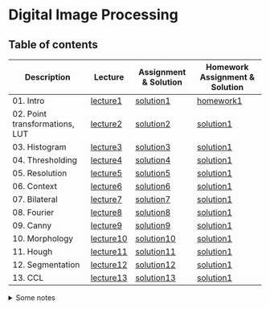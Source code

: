 # Digital Image Processing

## Table of contents
| Description  | Lecture | Assignment & Solution | Homework  Assignment & Solution |
| ------------- | ------------- | ------------- | ------------- |
| 01. Intro  | [lecture1](Lectures/01.%20Pierwsze%20aplikacje%20konsolowe%20C#%20.NET%20Framework%20Core%207.0)   | [solution1](https://github.com/lursz/DigitalImageProcessing-Course/tree/main/lab1)| [homework1](https://github.com/lursz/DigitalImageProcessing-Course/tree/main/lab1)|
| 02. Point transformations, LUT  | [lecture2](Lectures/02.%20Podstawy%20programowania%20obiektowego%20w%20jezyku%20C#)   | [solution2](https://github.com/lursz/DigitalImageProcessing-Course/tree/main/lab2)| [solution1](https://github.com/lursz/DigitalImageProcessing-Course/tree/main/lab1)|
| 03. Histogram  | [lecture3](Lectures/03.%20Kolekcje,%20interfejsy,%20serializacja)   | [solution3](https://github.com/lursz/DigitalImageProcessing-Course/tree/main/lab3)| [solution1](https://github.com/lursz/DigitalImageProcessing-Course/tree/main/lab1)|
| 04. Thresholding  | [lecture4](Lectures/04.%20LINQ)  |  [solution4](https://github.com/lursz/DigitalImageProcessing-Course/tree/main/lab4)| [solution1](https://github.com/lursz/DigitalImageProcessing-Course/tree/main/lab1)|
| 05. Resolution  | [lecture5](Lectures/05.%20Watki)  |  [solution5](https://github.com/lursz/DigitalImageProcessing-Course/tree/main/lab5)| [solution1](https://github.com/lursz/DigitalImageProcessing-Course/tree/main/lab1)|
| 06. Context  | [lecture6](Lectures/06.%20ProgramowanieAsynchroniczne)  |  [solution6](https://github.com/lursz/DigitalImageProcessing-Course/tree/main/lab6)| [solution1](https://github.com/lursz/DigitalImageProcessing-Course/tree/main/lab1)|
| 07. Bilateral  | [lecture7](Lectures/07.%20Zdarzenia,%20podstawowe%20operacje%20kryptograficzne)   | [solution7](https://github.com/lursz/DigitalImageProcessing-Course/tree/main/lab7)| [solution1](https://github.com/lursz/DigitalImageProcessing-Course/tree/main/lab1)|
| 08. Fourier  | [lecture8](Lectures/08.%20SQLite)   | [solution8](https://github.com/lursz/DigitalImageProcessing-Course/tree/main/lab8)| [solution1](https://github.com/lursz/DigitalImageProcessing-Course/tree/main/lab1)|
| 09. Canny  | [lecture9](Lectures/09.%20Aspnetmvc)   | [solution9](https://github.com/lursz/DigitalImageProcessing-Course/tree/main/lab9)| [solution1](https://github.com/lursz/DigitalImageProcessing-Course/tree/main/lab1)|
| 10. Morphology  | [lecture10](Lectures/10.%20Aspnetmvc%202)   | [solution10](https://github.com/lursz/DigitalImageProcessing-Course/tree/main/lab10)| [solution1](https://github.com/lursz/DigitalImageProcessing-Course/tree/main/lab1)|
| 11. Hough | [lecture11](Lectures/11.%20REST%20API)   | [solution11](https://github.com/lursz/DigitalImageProcessing-Course/tree/main/lab11)| [solution1](https://github.com/lursz/DigitalImageProcessing-Course/tree/main/lab1)|
| 12. Segmentation  | [lecture12](Lectures/12.%20Reactive)   | [solution12](https://github.com/lursz/DigitalImageProcessing-Course/tree/main/lab12)| [solution1](https://github.com/lursz/DigitalImageProcessing-Course/tree/main/lab1)|
| 13. CCL  | [lecture13](Lectures/13.%20Kodnienadzorowany)   | [solution13](https://github.com/lursz/DigitalImageProcessing-Course/tree/main/lab13)| [solution1](https://github.com/lursz/DigitalImageProcessing-Course/tree/main/lab1)|

<details>
<summary>Some notes </summary>


## Transformations
Operacje arytmetyczne na pixelach:
- Dodawanie $f_3(x,y) = f_1(x,y) + f_2(x,y)$
- Odejmowanie $f_3(x,y) = f_1(x,y) - f_2(x,y)$
- Przemnożenie $f_3(x,y) = f_1(x,y) \cdot f_2(x,y)$
- Kombinacja liniowa (przenikanie) $f_3(x,y) = p \cdot f_1(x,y) + (1-p) \cdot f_2(x,y)$ p[0,1]
- Przemnożenie przez stałą $f_3(x,y) = f_1(x,y) \cdot k$
## Histogram
- Histogramem obrazu nazywamy wykres słupkowy zdefiniowany następującymi zależnościami:<br>
$$
\begin{equation}
h(i) = \sum_{x=0}^{N-1} \sum_{y=0}^{M-1} p(i,(x,y))
\end{equation}<br>
gdzie:<br>
\begin{equation}
p(i) =  \left\{
  \begin{array}{l l}
    1 & \quad \text{gdy} f(x,y) = i\\
    0 & \quad \text{gdy} f(x,y) \ne i
  \end{array} \right.
\end{equation}
$$

- Inaczej mówiąc, histogram zawiera informacje na temat tego ile pikseli o danym poziomie jasności występuje na obrazie (w przypadku obrazu w odcieniach szarości). Określa się to także rozkładem empirycznym cechy.

- Często wykorzystuje się tzw. znormalizowaną postać histogramu  – wszystkie wartości $h(i)$ są dzielone przez liczbę pikseli na obrazie.
Otrzymana w ten sposób wielkość to gęstość prawdopodobieństwa wystąpienia na obrazie pikseli o odcieniu $i$.

- Histogram można zdefiniować również dla obrazów kolorowych.
Otrzymujemy wtedy 3 histogramy – po jednym dla danej składowej: R,G,B (lub HSV, YCbCr, itp.) lub histogram trójwymiarowy.

- Histogram jest bardzo użyteczny w przetwarzaniu i analizie obrazów.
Wykorzystywany jest przy binaryzacji (szerzej na jednym z kolejnych laboratoriów) oraz do oceny jakości (dynamiki, kontrastu) obrazu.
W idealnym przypadku wszystkie poziomy jasności w obrazie powinny być wykorzystane (i to najlepiej w miarę jednolicie)  – obrazowo mówiąc histogram powinien rozciągać się od 0  – 255 (obraz w skali szarości).

- W przypadku gdy  wykorzystujemy jedynie fragment dostępnego zakresu (wąski histogram)  lub histogram nie jest jednolity (występują dominujące grupy pikseli) obraz ma dość słaby kontrast.
Cechę tę można poprawić stosując tzw. rozciąganie albo wyrównywanie histogramu (ang. *histogram equalization*).  
![](http://www.algorytm.org/images/stories/po/histogram.jpg)
## Binarization
Image processing technique used to convert a `grayscale image` into a `binary image`. 
`The binary image` consists of pixels that are either black or white, with no shades of gray in between. This process is often used in computer vision and image analysis tasks to simplify and highlight certain features in an image

Binarization formula:
$$
\begin{equation}
B(x, y) = 
\begin{cases}
1 & \text{if } I(x, y) \geq \text{threshold} \\
0 & \text{if } I(x, y) < \text{threshold}
\end{cases}
\end{equation}
$$

## Gamma modulation
Gamma modulation for photos is a technique used to adjust the brightness and contrast of digital images. It involves applying a non-linear correction to the pixel values, typically using a gamma curve, to match the way the human eye perceives light.

## Podział filtrów
- Filtry liniowe
- Filtry nieliniowe 

### Filtry liniowe
- `Convolution` is the process of transforming an image by applying a kernel over each pixel and its local neighbors across the entire image.  
![Convolution explained photo](https://miro.medium.com/v2/resize:fit:464/0*e-SMFTzO8r7skkpc)
- `Filtry dolnoprzepustowe` Filtry uśredniające, których maceirze konwolucji mogą przybrać następujące postacie, w zasadzie liczymy średnią artymetyczną lub ważona dla sąsiadujących pixeli:  
![](https://wikimedia.org/api/rest_v1/media/math/render/svg/55db1801f327f9487c341ed9d2c2dec68678c932)

 Opiera się na usuwaniu dużych różnic w kolorach pomiędzy sąsiadującymi pikselami i przepuszczaniu elementów o niskiej częstotliwości (ogólnych kształtów, bez szczegółów). Filtry te przeważnie wykorzystuje się właśnie do eliminacji zakłóceń. Właściwie dopasowując rząd macierzy filtru można usuwać zakłócenia różnej wielkości, ograniczając przy tym utratę szczegółów(wysokich częstotliwości) w odfiltrowywanym obrazie. 

- `Filtry górnoprzepustowe` Filtry wydobywające szybkie zmiany jasności - kontury, krawędzie itd.  
![](https://wikimedia.org/api/rest_v1/media/math/render/svg/fe38de3aec8305119766ff638d9e46a2e5e78cc3)  
 Popularnie mówi się że wyostrzajaa lub różniczkuja sygnał. Dzielimy na:
    - Lapsjany (wykrywające krawędzie)
    - Kierunkowe
    - Wykruwające narożniki

</details>